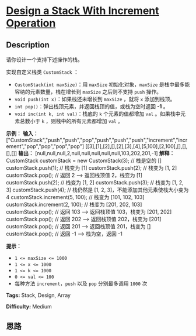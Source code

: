 # [Design a Stack With Increment Operation][title]

## Description

请你设计一个支持下述操作的栈。

实现自定义栈类 `CustomStack` ：

  * `CustomStack(int maxSize)`：用 `maxSize` 初始化对象，`maxSize` 是栈中最多能容纳的元素数量，栈在增长到 `maxSize` 之后则不支持 `push` 操作。
  * `void push(int x)`：如果栈还未增长到 `maxSize` ，就将 `x` 添加到栈顶。
  * `int pop()`：弹出栈顶元素，并返回栈顶的值，或栈为空时返回 **-1** 。
  * `void inc(int k, int val)`：栈底的 `k` 个元素的值都增加 `val` 。如果栈中元素总数小于 `k` ，则栈中的所有元素都增加 `val` 。



**示例：**
            **输入：**    ["CustomStack","push","push","pop","push","push","push","increment","increment","pop","pop","pop","pop"]    [[3],[1],[2],[],[2],[3],[4],[5,100],[2,100],[],[],[],[]]    **输出：**    [null,null,null,2,null,null,null,null,null,103,202,201,-1]    **解释：**    CustomStack customStack = new CustomStack(3); // 栈是空的 []    customStack.push(1);                          // 栈变为 [1]    customStack.push(2);                          // 栈变为 [1, 2]    customStack.pop();                            // 返回 2 --> 返回栈顶值 2，栈变为 [1]    customStack.push(2);                          // 栈变为 [1, 2]    customStack.push(3);                          // 栈变为 [1, 2, 3]    customStack.push(4);                          // 栈仍然是 [1, 2, 3]，不能添加其他元素使栈大小变为 4    customStack.increment(5, 100);                // 栈变为 [101, 102, 103]    customStack.increment(2, 100);                // 栈变为 [201, 202, 103]    customStack.pop();                            // 返回 103 --> 返回栈顶值 103，栈变为 [201, 202]    customStack.pop();                            // 返回 202 --> 返回栈顶值 202，栈变为 [201]    customStack.pop();                            // 返回 201 --> 返回栈顶值 201，栈变为 []    customStack.pop();                            // 返回 -1 --> 栈为空，返回 -1    



**提示：**

  * `1 <= maxSize <= 1000`
  * `1 <= x <= 1000`
  * `1 <= k <= 1000`
  * `0 <= val <= 100`
  * 每种方法 `increment`，`push` 以及 `pop` 分别最多调用 `1000` 次


**Tags:** Stack, Design, Array

**Difficulty:** Medium

## 思路

[title]: https://leetcode-cn.com/problems/design-a-stack-with-increment-operation
